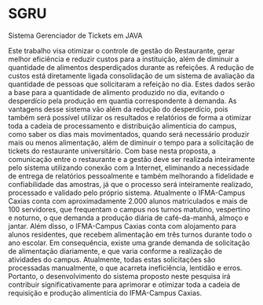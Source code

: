 # SGRU
Sistema Gerenciador de Tickets em JAVA

Este trabalho visa otimizar o controle de gestão do Restaurante, gerar melhor eficiência e reduzir custos para a instituição, além de diminuir a quantidade de alimentos desperdiçados durante as refeições. A redução de custos está diretamente ligada consolidação de um sistema de avaliação da quantidade de pessoas que solicitaram a refeição no dia. Estes dados serão a base para a quantidade de alimento produzido no dia, evitando o desperdício pela produção em quantia correspondente à demanda.
	As vantagens desse sistema vão além da redução do desperdício, pois também será possível utilizar os resultados e relatórios de forma a otimizar toda a cadeia de processamento e distribuição alimentícia do campus, como saber os dias mais movimentados, quando será necessário produzir mais ou menos alimentação, além de diminuir o tempo para a solicitação de tickets do restaurante universitário.
	Com base nesta proposta, a comunicação entre o restaurante e a gestão deve ser realizada inteiramente pelo sistema utilizando conexão com a Internet, eliminando a necessidade de entrega de relatórios pessoalmente e também melhorando a fidelidade e confiabilidade das amostras, já que o processo será inteiramente realizado, processado e validado pelo próprio sistema.
	Atualmente o IFMA-Campus Caxias conta com aproximadamente 2.000 alunos matriculados e mais de 100 servidores, que frequentam o campus nos turnos matutino, vespertino e noturno, o que demanda a produção diária de café-da-manhã, almoço e jantar. Além disso, o IFMA-Campus Caxias conta com alojamento para alunos residentes, que recebem alimentação em três turnos durante todo o ano escolar.
	Em consequência, existe uma grande demanda de solicitação de alimentação diariamente, e que varia conforme a realização de atividades do campus. Atualmente, todas estas solicitações são processadas manualmente, o que acarreta ineficiência, lentidão e erros. Portanto, o desenvolvimento do sistema proposto neste pesquisa irá contribuir significativamente para aprimorar e otimizar toda a cadeia de requisição e produção alimentícia do IFMA-Campus Caxias.

